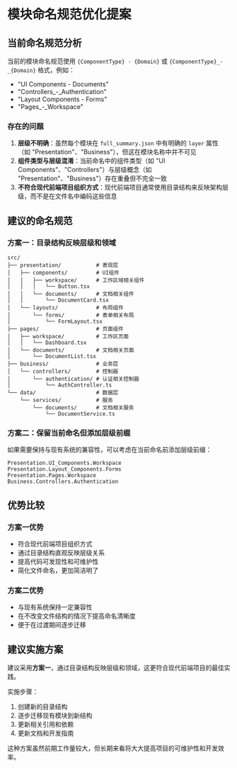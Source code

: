 # 模块命名规范优化提案

## 当前命名规范分析

当前的模块命名规范使用 `{ComponentType} - {Domain}` 或 `{ComponentType}_-_{Domain}` 格式，例如：
- "UI Components - Documents"
- "Controllers_-_Authentication"
- "Layout Components - Forms"
- "Pages_-_Workspace"

### 存在的问题

1. **层级不明确**：虽然每个模块在 `full_summary.json` 中有明确的 `layer` 属性（如 "Presentation"、"Business"），但这在模块名称中并不可见
2. **组件类型与层级混淆**：当前命名中的组件类型（如 "UI Components"、"Controllers"）与层级概念（如 "Presentation"、"Business"）存在重叠但不完全一致
3. **不符合现代前端项目组织方式**：现代前端项目通常使用目录结构来反映架构层级，而不是在文件名中编码这些信息

## 建议的命名规范

### 方案一：目录结构反映层级和领域

```
src/
├── presentation/           # 表现层
│   ├── components/         # UI组件
│   │   ├── workspace/      # 工作区域相关组件
│   │   │   └── Button.tsx
│   │   └── documents/      # 文档相关组件
│   │       └── DocumentCard.tsx
│   └── layouts/            # 布局组件
│       └── forms/          # 表单相关布局
│           └── FormLayout.tsx
├── pages/                  # 页面组件
│   ├── workspace/          # 工作区页面
│   │   └── Dashboard.tsx
│   └── documents/          # 文档相关页面
│       └── DocumentList.tsx
├── business/               # 业务层
│   └── controllers/        # 控制器
│       └── authentication/ # 认证相关控制器
│           └── AuthController.ts
└── data/                   # 数据层
    └── services/           # 服务
        └── documents/      # 文档相关服务
            └── DocumentService.ts
```

### 方案二：保留当前命名但添加层级前缀

如果需要保持与现有系统的兼容性，可以考虑在当前命名前添加层级前缀：

```
Presentation.UI_Components.Workspace
Presentation.Layout_Components.Forms
Presentation.Pages.Workspace
Business.Controllers.Authentication
```

## 优势比较

### 方案一优势
- 符合现代前端项目组织方式
- 通过目录结构直观反映层级关系
- 提高代码可发现性和可维护性
- 简化文件命名，更加简洁明了

### 方案二优势
- 与现有系统保持一定兼容性
- 在不改变文件结构的情况下提高命名清晰度
- 便于在过渡期间逐步迁移

## 建议实施方案

建议采用**方案一**，通过目录结构反映层级和领域，这更符合现代前端项目的最佳实践。

实施步骤：
1. 创建新的目录结构
2. 逐步迁移现有模块到新结构
3. 更新相关引用和依赖
4. 更新文档和开发指南

这种方案虽然前期工作量较大，但长期来看将大大提高项目的可维护性和开发效率。
